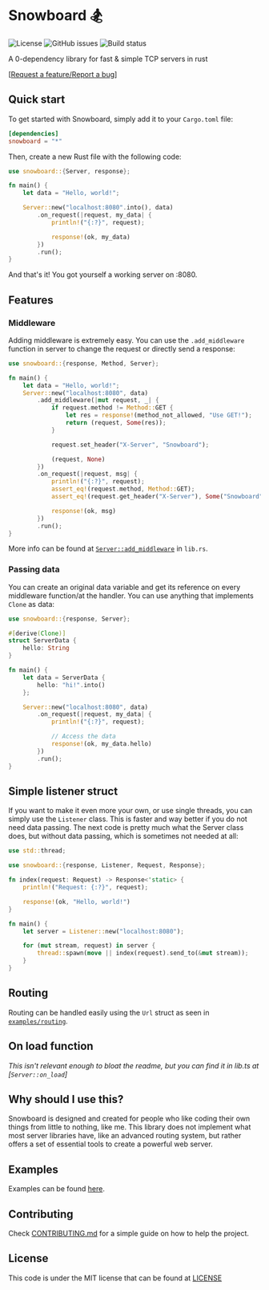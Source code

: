 # **Snowboard 🏂**

![License](https://img.shields.io/github/license/Brian3647/snowboard)
![GitHub issues](https://img.shields.io/github/issues/Brian3647/snowboard)
![Build status](https://img.shields.io/github/actions/workflow/status/Brian3647/snowboard/rust.yml)

A 0-dependency library for fast & simple TCP servers in rust

\[[Request a feature/Report a bug](https://github.com/Brian3647/snowboard/issues)\]

## **Quick start**

To get started with Snowboard, simply add it to your `Cargo.toml` file:

```toml
[dependencies]
snowboard = "*"
```

Then, create a new Rust file with the following code:

```rust
use snowboard::{Server, response};

fn main() {
    let data = "Hello, world!";

    Server::new("localhost:8080".into(), data)
        .on_request(|request, my_data| {
            println!("{:?}", request);

            response!(ok, my_data)
        })
        .run();
}
```

And that's it! You got yourself a working server on :8080.

## **Features**

### **Middleware**

Adding middleware is extremely easy. You can use the `.add_middleware` function in server to change the request or directly send a response:

```rust
use snowboard::{response, Method, Server};

fn main() {
    let data = "Hello, world!";
    Server::new("localhost:8080", data)
        .add_middleware(|mut request, _| {
            if request.method != Method::GET {
                let res = response!(method_not_allowed, "Use GET!");
                return (request, Some(res));
            }

            request.set_header("X-Server", "Snowboard");

            (request, None)
        })
        .on_request(|request, msg| {
            println!("{:?}", request);
            assert_eq!(request.method, Method::GET);
            assert_eq!(request.get_header("X-Server"), Some("Snowboard"));

            response!(ok, msg)
        })
        .run();
}
```

More info can be found at [`Server::add_middleware`](./src/lib.rs) in `lib.rs`.

### **Passing data**

You can create an original data variable and get its reference on every middleware function/at the handler. You can use anything that implements `Clone` as data:

```rust
use snowboard::{response, Server};

#[derive(Clone)]
struct ServerData {
    hello: String
}

fn main() {
    let data = ServerData {
        hello: "hi!".into()
    };

    Server::new("localhost:8080", data)
        .on_request(|request, my_data| {
            println!("{:?}", request);

            // Access the data
            response!(ok, my_data.hello)
        })
        .run();
}
```

## **Simple listener struct**

If you want to make it even more your own, or use single threads, you can simply use the `Listener` class. This is faster and way better if you do not need data passing. The next code is pretty much what the Server class does, but without data passing, which is sometimes not needed at all:

```rust
use std::thread;

use snowboard::{response, Listener, Request, Response};

fn index(request: Request) -> Response<'static> {
    println!("Request: {:?}", request);

    response!(ok, "Hello, world!")
}

fn main() {
    let server = Listener::new("localhost:8080");

    for (mut stream, request) in server {
        thread::spawn(move || index(request).send_to(&mut stream));
    }
}
```

## **Routing**

Routing can be handled easily using the `Url` struct as seen in [`examples/routing`](./examples/routing/).

## **On load function**

_This isn't relevant enough to bloat the readme, but you can find it in lib.ts at [`Server::on_load`]_

## **Why should I use this?**

Snowboard is designed and created for people who like coding their own things from little to nothing, like me.
This library does not implement what most server libraries have, like an advanced routing system,
but rather offers a set of essential tools to create a powerful web server.

## **Examples**

Examples can be found [here](./examples/).

## **Contributing**

Check [CONTRIBUTING.md](CONTRIBUTING.md) for a simple guide on how to help the project.

## **License**

This code is under the MIT license that can be found at [LICENSE](./LICENSE)
